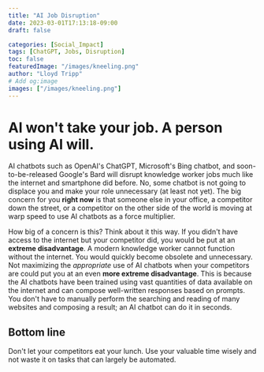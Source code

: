 ```yaml
---
title: "AI Job Disruption"
date: 2023-03-01T17:13:18-09:00
draft: false

categories: [Social_Impact]
tags: [ChatGPT, Jobs, Disruption]
toc: false
featuredImage: "/images/kneeling.png"
author: "Lloyd Tripp"
# Add og:image 
images: ["/images/kneeling.png"]
---
```

# AI won't take your job. A person using AI will.
AI chatbots such as OpenAI's ChatGPT, Microsoft's Bing chatbot, and soon-to-be-released Google's Bard will disrupt knowledge worker jobs much like the internet and smartphone did before. No, some chatbot is not going to displace you and make your role unnecessary (at least not yet). The big concern for you **right now** is that someone else in your office, a competitor down the street, or a competitor on the other side of the world is moving at warp speed to use AI chatbots as a force multiplier.  

How big of a concern is this? Think about it this way. If you didn't have access to the internet but your competitor did, you would be put at an **extreme disadvantage**. A modern knowledge worker cannot function without the internet. You would quickly become obsolete and unnecessary. Not maximizing the *appropriate* use of AI chatbots when your competitors are could put you at an even **more extreme disadvantage**. This is because the AI chatbots have been trained using vast quantities of data available on the internet and can compose well-written responses based on prompts. You don't have to manually perform the searching and reading of many websites and composing a result; an AI chatbot can do it in seconds.

## Bottom line  
Don't let your competitors eat your lunch. Use your valuable time wisely and not waste it on tasks that can largely be automated.         
